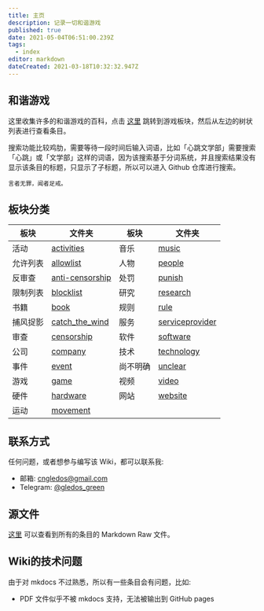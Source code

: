 ```yaml
---
title: 主页
description: 记录一切和谐游戏
published: true
date: 2021-05-04T06:51:00.239Z
tags:
  - index
editor: markdown
dateCreated: 2021-03-18T10:32:32.947Z
---
```


## 和谐游戏

这里收集许多的和谐游戏的百科，点击 [这里](/game/game.md) 跳转到游戏板块，然后从左边的树状列表进行查看条目。

搜索功能比较鸡肋，需要等待一段时间后输入词语，比如「心跳文学部」需要搜索「心跳」或「文学部」这样的词语，因为该搜索基于分词系统，并且搜索结果没有显示该条目的标题，只显示了子标题，所以可以进入 Github 仓库进行搜索。

    言者无罪，闻者足戒。

## 板块分类

| 板块     | 文件夹                                                 | 板块     | 文件夹                                                 |
| -------- | ------------------------------------------------------ | -------- | ------------------------------------------------------ |
| 活动     | [activities](/activities/activities.md)                | 音乐     | [music](/music/music.md)                               |
| 允许列表 | [allowlist](/allowlist/allowlist.md)                   | 人物     | [people](/people/people.md)                            |
| 反审查   | [anti-censorship](/anti-censorship/anti-censorship.md) | 处罚     | [punish](/punish/punish.md)                            |
| 限制列表 | [blocklist](/blocklist/blocklist.md)                   | 研究     | [research](/research/research.md)                      |
| 书籍     | [book](/book/book.md)                                  | 规则     | [rule](/rule/rule.md)                                  |
| 捕风捉影 | [catch_the_wind](/catch_the_wind/catch_the_wind.md)    | 服务     | [serviceprovider](/serviceprovider/serviceprovider.md) |
| 审查     | [censorship](/censorship/censorship.md)                | 软件     | [software](/software/software.md)                      |
| 公司     | [company](/company/company.md)                         | 技术     | [technology](/technology/technology.md)                |
| 事件     | [event](/event/event.md)                               | 尚不明确 | [unclear](/unclear/unclear.md)                         |
| 游戏     | [game](/game/game.md)                                  | 视频     | [video](/video/video.md)                               |
| 硬件     | [hardware](/hardware/hardware.md)                      | 网站     | [website](/website/website.md)                         |
| 运动     | [movement](/movement/movement.md)                      |          |                                                        |

## 联系方式

任何问题，或者想参与编写该 Wiki，都可以联系我:

+ 邮箱: cngledos@gmail.com
+ Telegram: [@gledos_green](https://t.me/gledos_green)

## 源文件

[这里](https://github.com/gledos/ggame) 可以查看到所有的条目的 Markdown Raw 文件。

## Wiki的技术问题

由于对 mkdocs 不过熟悉，所以有一些条目会有问题，比如:

+ PDF 文件似乎不被 mkdocs 支持，无法被输出到 GitHub pages
